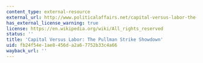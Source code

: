 ```yaml
---
content_type: external-resource
external_url: http://www.politicalaffairs.net/capital-versus-labor-the-pullman-strike-showdown/
has_external_license_warning: true
license: https://en.wikipedia.org/wiki/All_rights_reserved
status: ''
title: 'Capital Versus Labor: The Pullman Strike Showdown'
uid: fb24f54e-1ae8-456d-a2a6-7752b33c4a66
wayback_url: ''
---
```

